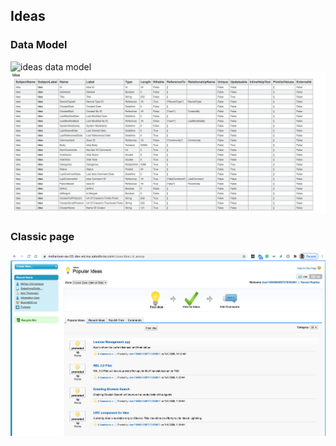 ## Ideas

### Data Model
![ideas data model](https://mohan-chinnappan-n.github.io/sfdc/fs-cloud/img/Idea.svg)
![ideas data model table](img/ideas-1.png)

### Classic page
![Ideas classic](img/ideas-2.png)
